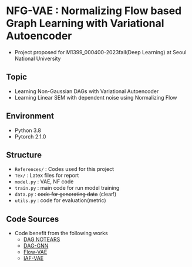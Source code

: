 # NFG-VAE : Normalizing Flow based Graph Learning with Variational Autoencoder

- Project proposed for M1399_000400-2023fall(Deep Learning) at Seoul National University

## Topic

- Learning Non-Gaussian DAGs with Variational Autoencoder
- Learning Linear SEM with dependent noise using Normalizing Flow


## Environment

- Python 3.8
- Pytorch 2.1.0

## Structure

- `References/` : Codes used for this project
- `Tex/` : Latex files for report
- `model.py` : VAE, NF code
- `train.py` : main code for run model training
- `data.py` : ~~code for generating data~~ (clear!)
- `utils.py` : code for evaluation(metric)

## Code Sources

- Code benefit from the following works
  - [DAG NOTEARS](https://github.com/xunzheng/notears)
  - [DAG-GNN](https://github.com/fishmoon1234/DAG-GNN)
  - [Flow-VAE](https://github.com/fmu2/flow-VAE)
  - [IAF-VAE](https://github.com/pclucas14/iaf-vae)
